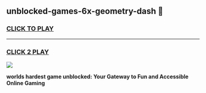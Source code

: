 
## unblocked-games-6x-geometry-dash 👋
<h3>
<a href="https://premium.freeplayer.one?title=unblocked-games-6x-geometry-dash&ref=14F">CLICK TO PLAY</a></h3>
<hr>

<h3>
<a href="https://premium.freeplayer.one?title=unblocked-games-6x-geometry-dash&ref=14F">CLICK 2 PLAY</a>
  
</h3>

<a href="https://premium.freeplayer.one?title=unblocked-games-6x-geometry-dash&ref=12F/"><img src="https://clearcache.store/games.png"></a>


**worlds hardest game unblocked: Your Gateway to Fun and Accessible Online Gaming**
